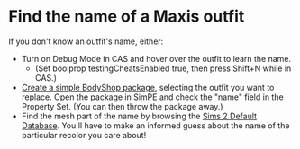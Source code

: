 # Find the name of a Maxis outfit

If you don't know an outfit's name, either:
- Turn on Debug Mode in CAS and hover over the outfit to learn the name.
  - (Set boolprop testingCheatsEnabled true, then press Shift+N while in CAS.)
- [Create a simple BodyShop package](/docs/packagecreation/bodyshop.md), selecting the outfit you want to replace. Open the package in SimPE and check the "name" field in the Property Set. (You can then throw the package away.)
- Find the mesh part of the name by browsing the [Sims 2 Default Database](https://sims2defaults.dreamwidth.org/). You'll have to make an informed guess about the name of the particular recolor you care about!